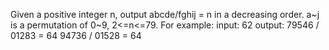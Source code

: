 Given a positive integer n, output abcde/fghij = n in a decreasing order. a~j is a permutation of 0~9, 2<=n<=79.
For example:
input:
62
output:
79546 / 01283 = 64
94736 / 01528 = 64